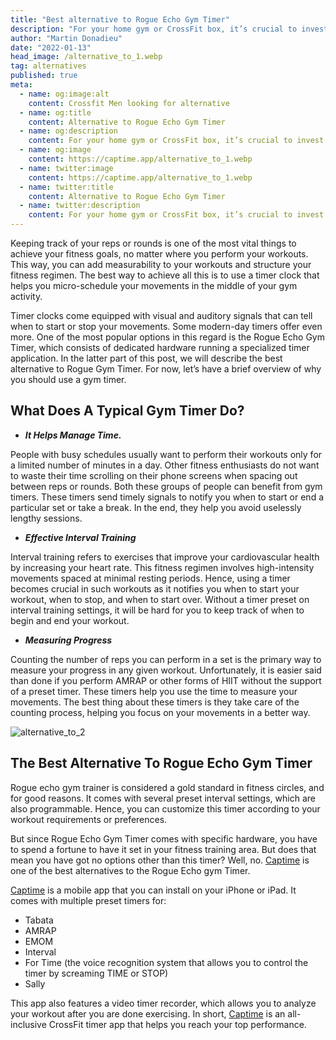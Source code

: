 ```yaml
---
title: "Best alternative to Rogue Echo Gym Timer"
description: "For your home gym or CrossFit box, it’s crucial to invest in a good timer. Focus on your workout without dealing with your watch when you’re out of breath."
author: "Martin Donadieu"
date: "2022-01-13"
head_image: /alternative_to_1.webp
tag: alternatives
published: true
meta:
  - name: og:image:alt
    content: Crossfit Men looking for alternative
  - name: og:title
    content: Alternative to Rogue Echo Gym Timer
  - name: og:description
    content: For your home gym or CrossFit box, it’s crucial to invest in a good timer. Focus on your workout without dealing with your watch when you’re out of breath.
  - name: og:image
    content: https://captime.app/alternative_to_1.webp
  - name: twitter:image
    content: https://captime.app/alternative_to_1.webp
  - name: twitter:title
    content: Alternative to Rogue Echo Gym Timer
  - name: twitter:description
    content: For your home gym or CrossFit box, it’s crucial to invest in a good timer. Focus on your workout without dealing with your watch when you’re out of breath.
---
```


Keeping track of your reps or rounds is one of the most vital things to achieve your fitness goals, no matter where you perform your workouts. This way, you can add measurability to your workouts and structure your fitness regimen. The best way to achieve all this is to use a timer clock that helps you micro-schedule your movements in the middle of your gym activity.

Timer clocks come equipped with visual and auditory signals that can tell when to start or stop your movements. Some modern-day timers offer even more. One of the most popular options in this regard is the Rogue Echo Gym Timer, which consists of dedicated hardware running a specialized timer application. In the latter part of this post, we will describe the best alternative to Rogue Gym Timer. For now, let’s have a brief overview of why you should use a gym timer.

## **What Does A Typical Gym Timer Do?**

- ***It Helps Manage Time.***

People with busy schedules usually want to perform their workouts only for a limited number of minutes in a day. Other fitness enthusiasts do not want to waste their time scrolling on their phone screens when spacing out between reps or rounds. Both these groups of people can benefit from gym timers. These timers send timely signals to notify you when to start or end a particular set or take a break. In the end, they help you avoid uselessly lengthy sessions.

- ***Effective Interval Training***

Interval training refers to exercises that improve your cardiovascular health by increasing your heart rate. This fitness regimen involves high-intensity movements spaced at minimal resting periods. Hence, using a timer becomes crucial in such workouts as it notifies you when to start your workout, when to stop, and when to start over. Without a timer preset on interval training settings, it will be hard for you to keep track of when to begin and end your workout.

- ***Measuring Progress***

Counting the number of reps you can perform in a set is the primary way to measure your progress in any given workout. Unfortunately, it is easier said than done if you perform AMRAP or other forms of HIIT without the support of a preset timer. These timers help you use the time to measure your movements. The best thing about these timers is they take care of the counting process, helping you focus on your movements in a better way.

![alternative_to_2](/alternative_to_2.webp)

## **The Best Alternative To Rogue Echo Gym Timer**

Rogue echo gym trainer is considered a gold standard in fitness circles, and for good reasons. It comes with several preset interval settings, which are also programmable. Hence, you can customize this timer according to your workout requirements or preferences.

But since Rogue Echo Gym Timer comes with specific hardware, you have to spend a fortune to have it set in your fitness training area. But does that mean you have got no options other than this timer? Well, no. [Captime](http://onelink.to/captime) is one of the best alternatives to the Rogue Echo gym Timer.

[Captime](http://onelink.to/captime) is a mobile app that you can install on your iPhone or iPad. It comes with multiple preset timers for:

- Tabata
- AMRAP
- EMOM
- Interval
- For Time (the voice recognition system that allows you to control the timer by screaming TIME or STOP)
- Sally

This app also features a video timer recorder, which allows you to analyze your workout after you are done exercising. In short, [Captime](http://onelink.to/captime) is an all-inclusive CrossFit timer app that helps you reach your top performance.
